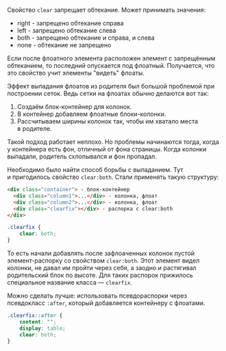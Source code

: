 Свойство `clear` запрещает обтекание. Может принимать значения:
- right - запрещено обтекание справа
- left - запрещено обтекание слева
- both - запрещено обтекание и справа, и слева
- none - обтекание не запрещено

Если после флоатного элемента расположен элемент с запрещённым обтеканием, то последний опускается под флоатный. Получается, что это свойство учит элементы "видеть" флоаты.

Эффект выпадания флоатов из родителя был большой проблемой при построении сеток. Ведь сетки на флоатах обычно делаются вот так:

1. Создаём блок-контейнер для колонок.
2. В контейнер добавляем флоатные блоки-колонки.
3. Рассчитываем ширины колонок так, чтобы им хватало места в родителе.

Такой подход работает неплохо. Но проблемы начинаются тогда, когда у контейнера есть фон, отличный от фона страницы. Когда колонки выпадали, родитель схлопывался и фон пропадал.

Необходимо было найти способ борьбы с выпаданием. Тут и пригодилось свойство `clear:both`. Стали применять такую структуру:

```html
<div class="container"> - блок-контейнер
  <div class="column1">...</div> - колонка, флоат
  <div class="column2">...</div> - колонка, флоат
  <div class="clearfix"></div> - распорка с clear:both
</div>
```
```css
.clearfix {
	clear: both;
}
```
То есть начали добавлять после зафлоаченных колонок пустой элемент-распорку со свойством `clear:both`. Этот элемент видел колонки, не давал им пройти через себя, а заодно и растягивал родительский блок по высоте. Для таких распорок прижилось специальное название класса — `clearfix`.

Можно сделать лучше: использовать псевдораспорки через псевдокласс `:after`, который добавляется контейнеру с флоатами.

```css
.clearfix::after {
	content: "";
	display: table;
	clear: both;
}
```

